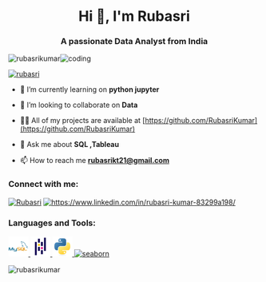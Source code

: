 <h1 align="center">Hi 👋, I'm Rubasri</h1>
<h3 align="center">A passionate Data Analyst from India</h3>
 <img align="right" alt="coding" width="400" src="https://uploads-ssl.webflow.com/5c19100c2b50073e6ee69da1/60d354d11e28ba37b767f933_Data%20points%20(1).gif">

<p align="left"> <img src="https://komarev.com/ghpvc/?username=rubasrikumar&label=Profile%20views&color=0e75b6&style=flat" alt="rubasrikumar" /> </p>

<p align="left"> <a href="https://twitter.com/rubasri" target="blank"><img src="https://img.shields.io/twitter/follow/Rubasri07803322?logo=twitter&style=for-the-badge" alt="rubasri" /></a> </p>

- 🔭 I’m currently learning on **python jupyter**

- 👯 I’m looking to collaborate on **Data**

- 👨‍💻 All of my projects are available at [https://github.com/RubasriKumar](https://github.com/RubasriKumar)

- 💬 Ask me about **SQL ,Tableau**

- 📫 How to reach me **rubasrikt21@gmail.com**

<h3 align="left">Connect with me:</h3>
<p align="left">
<a href="https://twitter.com/Rubasri07803322" target="blank"><img align="center" src="https://raw.githubusercontent.com/rahuldkjain/github-profile-readme-generator/master/src/images/icons/Social/twitter.svg" alt="Rubasri" height="30" width="40" /></a>
<a href="https://linkedin.com/in/https://www.linkedin.com/in/rubasri-kumar-83299a198/" target="blank"><img align="center" src="https://raw.githubusercontent.com/rahuldkjain/github-profile-readme-generator/master/src/images/icons/Social/linked-in-alt.svg" alt="https://www.linkedin.com/in/rubasri-kumar-83299a198/" height="30" width="40" /></a>
</p>

<h3 align="left">Languages and Tools:</h3>
<p align="left"> <a href="https://www.mysql.com/" target="_blank" rel="noreferrer"> <img src="https://raw.githubusercontent.com/devicons/devicon/master/icons/mysql/mysql-original-wordmark.svg" alt="mysql" width="40" height="40"/> </a> <a href="https://pandas.pydata.org/" target="_blank" rel="noreferrer"> <img src="https://raw.githubusercontent.com/devicons/devicon/2ae2a900d2f041da66e950e4d48052658d850630/icons/pandas/pandas-original.svg" alt="pandas" width="40" height="40"/> </a> <a href="https://www.python.org" target="_blank" rel="noreferrer"> <img src="https://raw.githubusercontent.com/devicons/devicon/master/icons/python/python-original.svg" alt="python" width="40" height="40"/> </a> <a href="https://seaborn.pydata.org/" target="_blank" rel="noreferrer"> <img src="https://seaborn.pydata.org/_images/logo-mark-lightbg.svg" alt="seaborn" width="40" height="40"/> </a> </p>

<p><img align="center" src="https://github-readme-stats.vercel.app/api/top-langs?username=rubasrikumar&show_icons=true&locale=en&layout=compact" alt="rubasrikumar" /></p>
